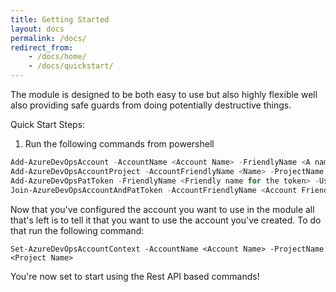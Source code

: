 ```yaml
---
title: Getting Started
layout: docs
permalink: /docs/
redirect_from:
    - /docs/home/
    - /docs/quickstart/
---
```


The module is designed to be both easy to use but also highly flexible well also providing safe guards from doing potentially destructive things.

Quick Start Steps:

1. Run the following commands from powershell
```powershell
Add-AzureDevOpsAccount -AccountName <Account Name> -FriendlyName <A name you use to identify the account>
Add-AzureDevOpsAccountProject -AccountFriendlyName <Name> -ProjectName <Project Name>
Add-AzureDevOpsPatToken -FriendlyName <Friendly name for the token> -UserName <Should be in the form of a UPN / Email Address> -PatToken <Value for your pat token obtained in the Azure UI>
Join-AzureDevOpsAccountAndPatToken -AccountFriendlyName <Account Friendly Name> -PatTokenFriendlyName <Pat Token Friendly Name>
```

Now that you've configured the account you want to use in the module all that's left is to tell it that you want to use the account you've created.  To do that run the following command:

`Set-AzureDevOpsAccountContext -AccountName <Account Name> -ProjectName <Project Name>`

You're now set to start using the Rest API based commands!